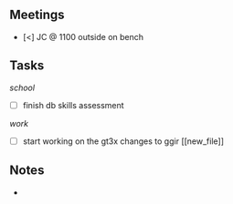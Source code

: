 
## Meetings
- [<] JC @ 1100 outside on bench

## Tasks
*school*
- [ ] finish db skills assessment

*work*
- [ ] start working on the gt3x changes to ggir
[[new_file]]
## Notes
- 